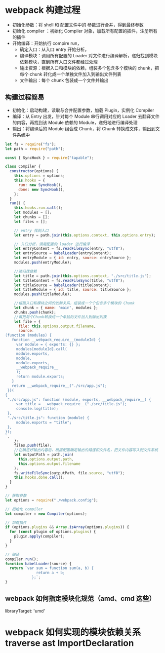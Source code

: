 # webpack 构建过程

- 初始化参数：将 shell 和 配置文件中的 参数进行合并，得到最终参数
- 初始化 compiler ：初始化 Compiler 对象，加载所有配置的插件，注册所有的插件
- 开始编译：开始执行 compire run，
  - 确定入口：从入口 entry 开始分析，
  - 编译模块：调用所有配置的 Loader 对文件进行编译解析，递归找到模块依赖模块，直到所有入口文件都经过处理
  - 输出资源：根据入口和模块的依赖，组装多个包含多个模块的 chunk，把每个 chunk 转化成一个单独文件加入到输出文件列表
  - 文件输出：每个 chunk 包装成一个文件并输出

## 构建过程简易

- 初始化：启动构建，读取与合并配置参数，加载 Plugin，实例化 Compiler
- 编译：从 Entry 出发，针对每个 Module 串行调用对应的 Loader 去翻译文件的内容，再找到该 Module 依赖的 Module，递归地进行编译处理
- 输出：将编译后的 Module 组合成 Chunk，将 Chunk 转换成文件，输出到文件系统中

```js
let fs = require("fs");
let path = require("path");

const { SyncHook } = require("tapable");

class Compiler {
  constructor(options) {
    this.options = options;
    this.hooks = {
      run: new SyncHook(),
      done: new SyncHook(),
    };
  }
  run() {
    this.hooks.run.call();
    let modules = [];
    let chunks = [];
    let files = [];

    // entry 找到入口
    let entry = path.join(this.options.context, this.options.entry);

    // 入口分析，调用配置的 loader 进行编译
    let entryContent = fs.readFileSync(entry, "utf8");
    let entrySource = babelLoader(entryContent);
    let entryModule = { id: entry, source: entrySource };
    modules.push(entryModule);

    //递归找依赖
    let title = path.join(this.options.context, "./src/title.js");
    let titleContent = fs.readFileSync(title, "utf8");
    let titleSource = babelLoader(titleContent);
    let titleModule = { id: title, source: titleSource };
    modules.push(titleModule);

    //根据入口和模块之间的依赖关系，组装成一个个包含多个模块的 Chunk
    let chunk = { name: "main", modules };
    chunks.push(chunk);
    //再把每个Chunk转换成一个单独的文件加入到输出列表
    let file = {
      file: this.options.output.filename,
      source: `
(function (modules) {
   function __webpack_require__(moduleId) {
     var module = { exports: {} };
     modules[moduleId].call(
     module.exports,
     module,
     module.exports,
     __webpack_require__
     );
     return module.exports;
   }
   return __webpack_require__("./src/app.js");
 })(
{
 "./src/app.js": function (module, exports, __webpack_require__) {
     var title = __webpack_require__("./src/title.js");
     console.log(title);
 },
 "./src/title.js": function (module) {
     module.exports = "title";
 },
});
`,
    };
    files.push(file);
    //在确定好输出内容后，根据配置确定输出的路径和文件名，把文件内容写入到文件系统
    let outputPath = path.join(
      this.options.output.path,
      this.options.output.filename
    );
    fs.writeFileSync(outputPath, file.source, "utf8");
    this.hooks.done.call();
  }
}

// 获取参数
let options = require("./webpack.config");

// 初始化 compiler
let compiler = new Compiler(options);

// 加载插件
if (options.plugins && Array.isArray(options.plugins)) {
  for (const plugin of options.plugins) {
    plugin.apply(compiler);
  }
}

// 编译
compiler.run();
function babelLoader(source) {
  return `var sum = function sum(a, b) {
              return a + b;
            };`;
}
```

## webpack 如何指定模块化规范（amd、cmd 这些）

libraryTarget: 'umd'

# webpack 如何实现的模块依赖关系 traverse ast ImportDeclaration
